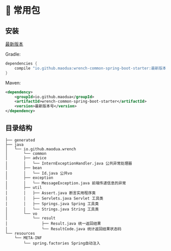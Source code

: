 # 🔧 常用包

## 安装
[最新版本](https://mvnrepository.com/artifact/io.github.maodua/wrench-common-spring-boot-starter)

Gradle:
```groovy
dependencies {
    compile "io.github.maodua:wrench-common-spring-boot-starter:最新版本号"
}
```
Maven:
```xml
<dependency>
    <groupId>io.github.maodua</groupId>
    <artifactId>wrench-common-spring-boot-starter</artifactId>
    <version>最新版本号</version>
</dependency>
```

## 目录结构
```
├── generated
├── java
│   └── io.github.maodua.wrench
│       └── common
│       ├── advice
│       │   └── InternExceptionHandler.java 公共异常处理器
│       ├── bean
│       │   └── Id.java 公共vo
│       ├── exception
│       │   └── MessageException.java 前端传递信息的异常
│       ├── util
│       │   ├── Assert.java 断言实用程序类
│       │   ├── Servlets.java Servlet 工具类
│       │   ├── Springs.java Spring 工具类
│       │   └── Strings.java String 工具类
│       └── vo
│           └── result
│               ├── Result.java 统一返回结果
│               └── ResultCode.java 统计返回结果状态码
└── resources
    └── META-INF
        └── spring.factories Spring自动注入
```
